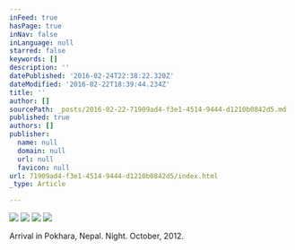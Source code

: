 ```yaml
---
inFeed: true
hasPage: true
inNav: false
inLanguage: null
starred: false
keywords: []
description: ''
datePublished: '2016-02-24T22:38:22.320Z'
dateModified: '2016-02-22T18:39:44.234Z'
title: ''
author: []
sourcePath: _posts/2016-02-22-71909ad4-f3e1-4514-9444-d1210b0842d5.md
published: true
authors: []
publisher:
  name: null
  domain: null
  url: null
  favicon: null
url: 71909ad4-f3e1-4514-9444-d1210b0842d5/index.html
_type: Article

---
```

![](https://the-grid-user-content.s3-us-west-2.amazonaws.com/7ddf25f1-def6-4365-b59e-241a15ac2572.JPG)
![](https://the-grid-user-content.s3-us-west-2.amazonaws.com/4cd9af77-be4c-4c73-aa03-d370dfe438e8.JPG)
![](https://the-grid-user-content.s3-us-west-2.amazonaws.com/3b6a5460-4e45-4200-ad4c-0ac9793b1218.JPG)
![](https://the-grid-user-content.s3-us-west-2.amazonaws.com/2ee2eafe-3af5-4cd2-b05b-23b6c1a45970.JPG)

Arrival in Pokhara, Nepal. Night. October, 2012\.